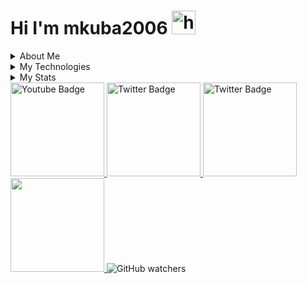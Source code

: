 #  Hi I'm mkuba2006 <img  src="https://user-images.githubusercontent.com/1303154/88677602-1635ba80-d120-11ea-84d8-d263ba5fc3c0.gif" width="38px" height="38px" alt="hi">


<details>
  <summary>About Me</summary>
<p>I'm a polish student of IX High School. I'm learning Front-end since 2021, mainly JS and some React</p>
</details>
 <details>
  <summary>My Technologies</summary>
  <br /><img src="https://cdn.jsdelivr.net/gh/devicons/devicon/icons/html5/html5-original.svg" height="40"/> 
  <img src="https://cdn.jsdelivr.net/gh/devicons/devicon/icons/css3/css3-original.svg" height="40" /> 
  <img src="https://cdn.jsdelivr.net/gh/devicons/devicon/icons/javascript/javascript-original.svg" height="40"  /> 
  <img src="https://cdn.jsdelivr.net/gh/devicons/devicon/icons/jquery/jquery-original.svg" height="40"  /> 
  <img src="https://cdn.jsdelivr.net/gh/devicons/devicon/icons/bootstrap/bootstrap-original.svg" height="40" />
</details> 

 <details>
 <summary>My Stats</summary>
 <img id="as" src="https://github-readme-stats.vercel.app/api?username=mkuba2006&show_icons=true&theme=github_dark&hide_border=true&text_color=#0a0101" width="400px" height="200px"/>
 <img src="https://github-readme-stats.vercel.app/api/top-langs/?username=mkuba2006&layout=compact&theme=github_dark&hide_border=true" width="320px" height=200px"/></details>

  <a href="https://www.youtube.com/channel/UCyOQ92MN93d2f4ubJy9SMug" >
    <img width="150px" src="https://img.shields.io/badge/YouTube-red?style=for-the-badge&logo=youtube&logoColor=white" alt="Youtube Badge"/>
  </a>
  <a href="https://twitter.com/JamesM60086044">
    <img width="150px" src="https://img.shields.io/badge/Twitter-blue?style=for-the-badge&logo=twitter&logoColor=white" alt="Twitter Badge"/>
  </a>
  <a href="https://www.facebook.com/profile.php?id=100042699441638">
    <img width="150px" src="https://img.shields.io/badge/Facebook-darkblue?style=for-the-badge&logo=facebook&logoColor=white" alt="Twitter Badge" />
  </a> 
 <a href="https://www.linkedin.com/in/jakub-myrta-7525a6261/">
  <img width="150px"src="https://img.shields.io/badge/linkedin-%230077B5.svg?style=for-the-badge&logo=linkedin&logoColor=white" />
 </a><a><img alt="GitHub watchers" src="https://img.shields.io/github/watchers/mkuba2006/mkuba2006?style=for-the-badge"></a>

                                                          
